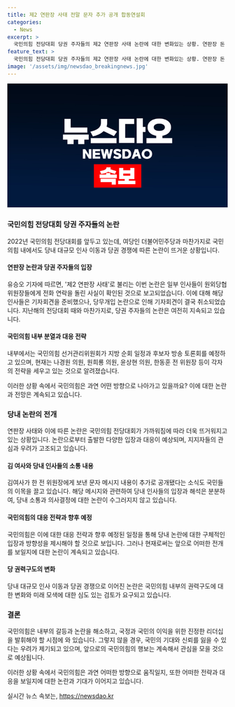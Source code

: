 ```yaml
---
title: 제2 연판장 사태 전말 문자 추가 공개 합동연설회
categories:
  - News
excerpt: >
  국민의힘 전당대회 당권 주자들의 제2 연판장 사태 논란에 대한 변화있는 상황. 연판장 돈 문제와 원외의 현안 기자회견 논란, 나경원 의원의 전당대회 개입 논란과 관련된 사례 등 다양한 이슈가 제기되고 있으며, 국민의힘 내부에서의 분열 위기도 심화되고 있다. 이에 합동연설회와 후보자 방송 토론회를 통해 대표 선거 판세가 드러날 것으로 예상되고 있으며, 후보들 간의 치열한 경쟁이 예상되고 있다.
feature_text: >
  국민의힘 전당대회 당권 주자들의 제2 연판장 사태 논란에 대한 변화있는 상황. 연판장 돈 문제와 원외의 현안 기자회견 논란, 나경원 의원의 전당대회 개입 논란과 관련된 사례 등 다양한 이슈가 제기되고 있으며, 국민의힘 내부에서의 분열 위기도 심화되고 있다. 이에 합동연설회와 후보자 방송 토론회를 통해 대표 선거 판세가 드러날 것으로 예상되고 있으며, 후보들 간의 치열한 경쟁이 예상되고 있다.
image: '/assets/img/newsdao_breakingnews.jpg'
---
```


<p><img src="/assets/img/newsdao_breakingnews.jpg" alt="cryptoinkorea 속보" /></p>

<h3>국민의힘 전당대회 당권 주자들의 논란</h3>

<p>2022년 국민의힘 전당대회를 앞두고 있는데, 여당인 더불어민주당과 마찬가지로 국민의힘 내에서도 당내 대규모 인사 이동과 당권 경쟁에 따른 논란이 뜨거운 상황입니다.</p>

<h4>연판장 논란과 당권 주자들의 입장</h4>

<p>유승오 기자에 따르면, '제2 연판장 사태'로 불리는 이번 논란은 일부 인사들이 원외당협위원장들에게 전화 연락을 돌린 사실이 확인된 것으로 보고되었습니다. 이에 대해 해당 인사들은 기자회견을 준비했으나, 당무개입 논란으로 인해 기자회견이 결국 취소되었습니다. 지난해의 전당대회 때와 마찬가지로, 당권 주자들의 논란은 여전히 지속되고 있습니다.</p>

<h4>국민의힘 내부 분열과 대응 전략</h4>

<p>내부에서는 국민의힘 선거관리위원회가 지방 순회 일정과 후보자 방송 토론회를 예정하고 있으며, 현재는 나경원 의원, 원희룡 의원, 윤상현 의원, 한동훈 전 위원장 등이 각자의 전략을 세우고 있는 것으로 알려졌습니다.</p>

<p>이러한 상황 속에서 국민의힘은 과연 어떤 방향으로 나아가고 있을까요? 이에 대한 논란과 전망은 계속되고 있습니다. </p>

<h3>당내 논란의 전개</h3>

<p>연판장 사태와 이에 따른 논란은 국민의힘 전당대회가 가까워짐에 따라 더욱 뜨거워지고 있는 상황입니다. 논란으로부터 출발한 다양한 입장과 대응이 예상되며, 지지자들의 관심과 우려가 고조되고 있습니다.</p>

<h4>김 여사와 당내 인사들의 소통 내용</h4>

<p>김여사가 한 전 위원장에게 보낸 문자 메시지 내용이 추가로 공개됐다는 소식도 국민들의 이목을 끌고 있습니다. 해당 메시지와 관련하여 당내 인사들의 입장과 해석은 분분하여, 당내 소통과 의사결정에 대한 논란이 수그러지지 않고 있습니다.</p>

<h4>국민의힘의 대응 전략과 향후 예정</h4>

<p>국민의힘은 이에 대한 대응 전략과 향후 예정된 일정을 통해 당내 논란에 대한 구체적인 입장과 방향성을 제시해야 할 것으로 보입니다. 그러나 현재로써는 앞으로 어떠한 전개를 보일지에 대한 논란이 계속되고 있습니다. </p>

<h4>당 권력구도의 변화</h4>

<p>당내 대규모 인사 이동과 당권 경쟁으로 이어진 논란은 국민의힘 내부의 권력구도에 대한 변화와 미래 모색에 대한 심도 있는 검토가 요구되고 있습니다.</p>

<h3>결론</h3>

<p>국민의힘은 내부의 갈등과 논란을 해소하고, 국정과 국민의 이익을 위한 진정한 리더십을 발휘해야 할 시점에 와 있습니다. 그렇지 않을 경우, 국민의 기대와 신뢰를 잃을 수 있다는 우려가 제기되고 있으며, 앞으로의 국민의힘의 행보는 계속해서 관심을 모을 것으로 예상됩니다. </p>

<p>이러한 상황 속에서 국민의힘은 과연 어떠한 방향으로 움직일지, 또한 어떠한 전략과 대응을 보일지에 대한 논란과 기대가 이어지고 있습니다.</p>
실시간 뉴스 속보는, <a href="https://newsdao.kr" rel="dofollow">https://newsdao.kr</a>


